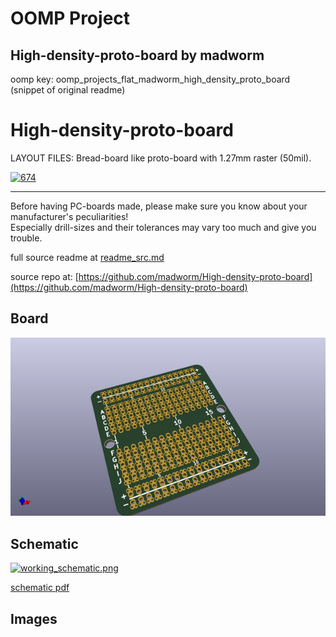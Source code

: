 # OOMP Project  
## High-density-proto-board  by madworm  
  
oomp key: oomp_projects_flat_madworm_high_density_proto_board  
(snippet of original readme)  
  
  
High-density-proto-board  
========================  
  
LAYOUT FILES: Bread-board like proto-board with 1.27mm raster (50mil).  
  
[![674](/Docs/images/674.jpg)](/Docs/images/674.jpg)  
  
  
---  
  
Before having PC-boards made, please make sure you know about your manufacturer's peculiarities!  
Especially drill-sizes and their tolerances may vary too much and give you trouble.  
  
  
  full source readme at [readme_src.md](readme_src.md)  
  
source repo at: [https://github.com/madworm/High-density-proto-board](https://github.com/madworm/High-density-proto-board)  
## Board  
  
[![working_3d.png](working_3d_600.png)](working_3d.png)  
## Schematic  
  
[![working_schematic.png](working_schematic_600.png)](working_schematic.png)  
  
[schematic pdf](working_schematic.pdf)  
## Images  

